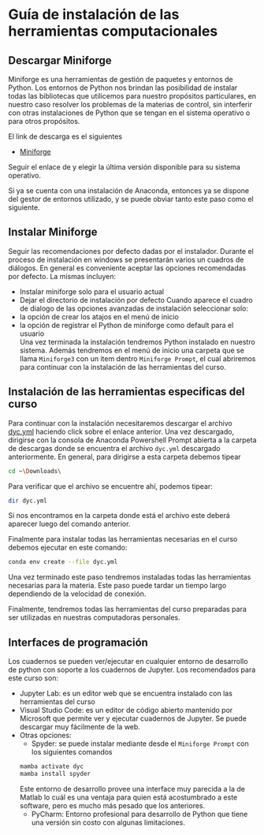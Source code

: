 # Guía de instalación de las herramientas computacionales

## Descargar Miniforge

Miniforge es una herramientas de gestión de paquetes y entornos de Python.
Los entornos de Python nos brindan las posibilidad de instalar todas las bibliotecas que utilicemos para nuestro propósitos particulares, en nuestro caso resolver los problemas de la materias de control, sin interferir con otras instalaciones de Python que se tengan en el sistema operativo o para otros propósitos.

El link de descarga es el siguientes

- [Miniforge](https://github.com/conda-forge/miniforge/releases)

Seguir el enlace de  y elegir la última versión disponible para su sistema operativo.

Si ya se cuenta con una instalación de Anaconda, entonces ya se dispone del gestor de entornos utilizado, y se puede obviar tanto este paso como el siguiente.

## Instalar Miniforge

Seguir las recomendaciones por defecto dadas por el instalador. 
Durante el proceso de instalación en windows se presentarán varios un cuadros de diálogos. 
En general es conveniente aceptar las opciones recomendadas por defecto. La mismas incluyen:  
- Instalar miniforge solo para el usuario actual 
- Dejar el directorio de instalación por defecto
Cuando aparece el cuadro de dialogo de las opciones avanzadas de instalación seleccionar solo:
- la opción de crear los atajos en el menú de inicio
- la opción de registrar el  Python de miniforge como default para el usuario  
Una vez terminada la instalación tendremos Python instalado en nuestro sistema. 
Además tendremos en el menú de inicio una carpeta
que se llama `Miniforge3` con un item dentro `Miniforge Prompt`, el cual abriremos para continuar con la instalación de las herramientas del curso.


## Instalación de las herramientas especificas del curso

Para continuar con la instalación necesitaremos descargar el archivo [dyc.yml](https://drive.google.com/file/d/1KPSj-89Q4wTa5ifQvaCoa0_ohCtBXUGf/view?usp=sharing) haciendo click sobre el enlace anterior. Una vez descargado, dirigirse con la consola de Anaconda Powershell Prompt abierta a la carpeta de descargas donde se encuentra el archivo `dyc.yml` descargado anteriormente. En general, para dirigirse a esta carpeta debemos tipear

```bash
cd ~\Downloads\
```

Para verificar que el archivo se encuentre ahí, podemos tipear:

```bash
dir dyc.yml
```

Si nos encontramos en la carpeta donde está el archivo este deberá aparecer luego del comando anterior.

Finalmente para instalar todas las herramientas necesarias en el curso debemos ejecutar en este comando:

```bash
conda env create --file dyc.yml
```

Una vez terminado este paso tendremos instaladas todas las herramientas necesarias para la materia. Este paso puede tardar un tiempo largo dependiendo de la velocidad de conexión.

Finalmente, tendremos todas las herramientas del curso preparadas para ser utilizadas en nuestras computadoras personales.

## Interfaces de programación

Los cuadernos se pueden ver/ejecutar en cualquier entorno de desarrollo de python con soporte a los cuadernos de Jupyter. Los recomendados para este curso son:
- Jupyter Lab: es un editor web que se encuentra instalado con las herramientas del curso
- Visual Studio Code: es un editor de código abierto mantenido por Microsoft que permite ver y ejecutar cuadernos de Jupyter. Se puede descargar muy fácilmente de la web.
- Otras opciones:
    - Spyder: se puede instalar mediante desde el `Miniforge Prompt` con los siguientes comandos 
    ```bash
    mamba activate dyc
    mamba install spyder
    ```
    Este entorno de desarrollo provee una interface muy parecida a la de Matlab lo cuál es una ventaja para quien está acostumbrado a este software, pero es mucho más pesado que los anteriores.
    - PyCharm: Entorno profesional para desarrollo de Python que tiene una versión sin costo con algunas limitaciones.

